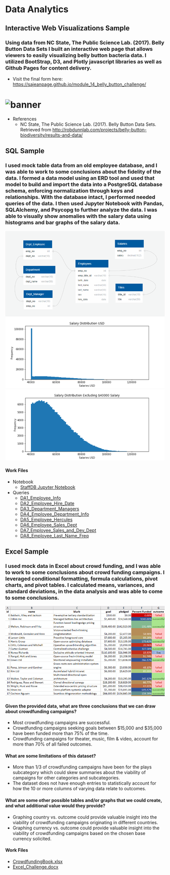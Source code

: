 # Data Analytics
## Interactive Web Visualizations Sample
### Using data from NC State, The Public Science Lab. (2017). Belly Button Data Sets I built an interactive web page that allows viewers to easily visualizing belly button bacteria data.  I utilized BootStrap, D3, and Plotly javascript libraries as well as Github Pages for content delivery.
- Visit the final form here:  https://sajeanpage.github.io/module_14_belly_button_challenge/

# ![banner](images/belly.PNG)
- References
  - NC State, The Public Science Lab. (2017). Belly Button Data Sets. Retrieved from http://robdunnlab.com/projects/belly-button-biodiversity/results-and-data/
## SQL Sample
### I used mock table data from an old employee database, and I was able to work to some conclusions about the fidelity of the data.  I formed a data model using an ERD tool and used that model to build and import the data into a PostgreSQL database schema, enforcing normalization through keys and relationships.  With the database intact, I performed needed queries of the data.  I then used Jupyter Notebook with Pandas, SQLAlchemy, and Psycopg to further analyze the data. I was able to visually show anomalies with the salary data using histograms and bar graphs of the salary data. 
![erd.gif](SQL/erd.gif)
![fullhist.gif](SQL/Bonus/b1_full_histogram.png)
![hist.gif](SQL/Bonus/b4_histogram_exclude_40000.png)
#### Work Files
- Notebook
  - [StaffDB Jupyter Notebook](/SQL/Bonus/StaffDB.ipynb)
- Queries
  - [DA1_Employee_Info](/SQL/EmployeeSQL/queries/DA1_Employee_Info.sql)
  - [DA2_Employee_Hire_Date](/SQL/EmployeeSQL/queries/DA2_Employee_Hire_Date.sql)
  - [DA3_Department_Managers](/SQL/EmployeeSQL/queries/DA3_Department_Managers.sql)
  - [DA4_Employee_Department_Info](/SQL/EmployeeSQL/queries/DA4_Employee_Department_Info.sql)
  - [DA5_Employee_Hercules](/SQL/EmployeeSQL/queries/DA5_Employee_Hercules.sql)
  - [DA6_Employee_Sales_Dept](/SQL/EmployeeSQL/queries/DA6_Employee_Sales_Dept.sql)
  - [DA7_Employee_Sales_and_Dev_Dept](/SQL/EmployeeSQL/queries/DA7_Employee_Sales_and_Dev_Dept.sql)
  - [DA8_Employee_Last_Name_Freq](/SQL/EmployeeSQL/queries/DA8_Employee_Last_Name_Freq.sql)
## Excel Sample
### I used mock data in Excel about crowd funding, and I was able to work to some conclusions about crowd funding campaigns. I leveraged conditional formatting, formula calculations, pivot charts, and pivot tables. I calculated means, variances, and standard deviations, in the data analysis and was able to come to some conclusions.
![crowd.gif](Excel/crowd.gif)
#### Given the provided data, what are three conclusions that we can draw about crowdfunding campaigns?
 - Most crowdfunding campaigns are successful.
 - Crowdfunding campaigns seeking goals between $15,000 and $35,000 have been funded more than 75% of the time.
 - Crowdfunding campaigns for theater, music, film & video, account for more than 70% of all failed outcomes.
#### What are some limitations of this dataset?
 - More than 1/3 of crowdfunding campaigns have been for the plays subcategory which could skew summaries about the viability of campaigns for other categories and subcategories.
 - The dataset does not have enough entries to statistically account for how the 10 or more columns of varying data relate to outcomes.
#### What are some other possible tables and/or graphs that we could create, and what additional value would they provide?
 - Graphing country vs. outcome could provide valuable insight into the viability of crowdfunding campaigns originating in different countries.
 - Graphing currency vs. outcome could provide valuable insight into the viability of crowdfunding campaigns based on the chosen base currency solicited.
#### Work Files
- [CrowdfundingBook.xlsx](Excel/work_files/CrowdfundingBook.xlsx)
- [Excel_Challenge.docx](Excel/work_files/Excel_Challenge.docx)

